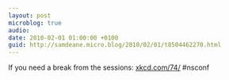 ```yaml
---
layout: post
microblog: true
audio: 
date: 2010-02-01 01:00:00 +0100
guid: http://samdeane.micro.blog/2010/02/01/t8504462270.html
---
```

If you need a break from the sessions: [xkcd.com/74/](http://xkcd.com/74/) #nsconf
